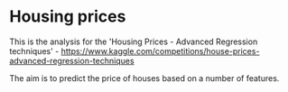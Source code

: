 # Housing prices

This is the analysis for the 'Housing Prices - Advanced Regression techniques' - https://www.kaggle.com/competitions/house-prices-advanced-regression-techniques

The aim is to predict the price of houses based on a number of features.
